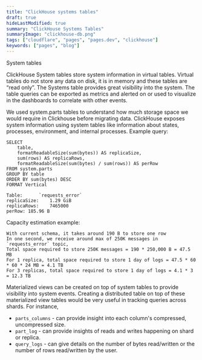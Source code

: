 ```yaml
---
title: "ClickHouse systems tables"
draft: true
hideLastModified: true
summary: "ClickHouse Systems Tables"
summaryImage: "clickhouse-db.png"
tags: ["cloudflare", "pages", "pages.dev", "clickhouse"]
keywords: ["pages", "blog"]
---
```

System tables

ClickHouse System tables store system information in virtual tables. Virtual tables do not store any data on disk, it is in memory and these tables are “read only”.
The Systems table provides great visibility into the system. The table queries can be exported as metrics and alerted on or used to visualize in the dashboards to correlate with other events.

We used system.parts tables to understand how much storage space we would require in Clickhouse before migrating data. ClickHouse exposes system information using system tables like information about states, processes, environment, and internal processes. Example query:

```
SELECT
    table,
    formatReadableSize(sum(bytes)) AS replicaSize,
    sum(rows) AS replicaRows,
    formatReadableSize(sum(bytes) / sum(rows)) AS perRow
FROM system.parts
GROUP BY table
ORDER BY sum(bytes) DESC
FORMAT Vertical

Table: 		`requests_error`
replicaSize:	1.29 GiB
replicaRows:	7465000
perRow:	185.96 B
```

Capacity estimation example:

```
With current schema, it takes around 190 B to store one row
In one second, we receive around max of 250K messages in `requests_error` topic,
Total space required to store 250K messages = 190 * 250,000 B = 47.5 MB
For 1 replica, total space required to store 1 day of logs = 47.5 * 60 * 60 * 24 MB = 4.1 TB
For 3 replicas, total space required to store 1 day of logs = 4.1 * 3 = 12.3 TB
```

Materialized views can be created on top of system tables to provide visibility into system events. Creating a distributed table on top of these materialized view tables would be very useful in tracking queries across shards. For instance,
- `parts_columns` - can provide insight into each column's compressed, uncompressed size.
- `part_log` - can provide insights of reads and writes happening on shard or replica.
- `query_logs` - can give details on the number of bytes read/written or the number of rows read/written by the user.



